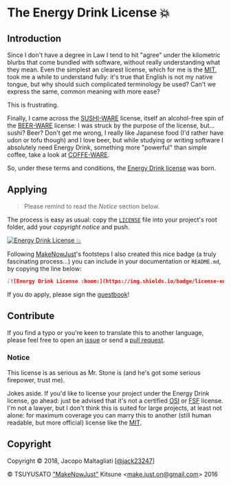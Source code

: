 # The Energy Drink License :boom:

## Introduction

Since I don't have a degree in Law I tend to hit "agree" under the kilometric blurbs that come bundled with software, without really understanding what they mean. Even the simplest an clearest license, which for me is the [MIT], took me a while to understand fully: it's true that English is not my native tongue, but why should such complicated terminology be used? Can't we express the same, common meaning with more ease? 

This is frustrating.

Finally, I came across the [SUSHI-WARE](https://github.com/MakeNowJust/sushi-ware) license, itself an alcohol-free spin of the [BEER-WARE](https://people.freebsd.org/~phk/) license: I was struck by the purpose of the license, but... sushi? Beer? Don't get me wrong, I really like Japanese food (I'd rather have udon or tofu though) and I love beer, but while studying or writing software I absolutely need Energy Drink, something more "powerful" than simple coffee, take a look at [COFFE-WARE](https://github.com/jack23247/espresso-license).

So, under these terms and conditions, the [Energy Drink license](LICENSE) was born.

## Applying

> Please remind to read the *Notice* section below.

The process is easy as usual: copy the [`LICENSE`](LICENSE) file into your project's root folder, add your *copyright notice* and push.


[![Energy Drink License :boom:](https://img.shields.io/badge/license-energy_drink%20☕-7890F0.svg)](https://github.com/dlcgold/energy_drink-license)

Following [MakeNowJust](https://github.com/MakeNowJust)'s footsteps I also created this nice badge (a truly fascinating process...) you can include in your documentation or `README.md`, by copying the line below:

```markdown
[![Energy Drink License :boom:](https://img.shields.io/badge/license-energy_drink%20☕-7890F0.svg)](https://github.com/dlcgold/energy_drink-license)
```

If you do apply, please sign the [guestbook](GUESTBOOK.md)!

## Contribute

If you find a typo or you're keen to translate this to another language, please feel free to open an [issue](issues) or send a [pull request](pulls).

### Notice

This license is as serious as Mr. Stone is (and he's got some serious firepower, trust me). 

Jokes aside. If you'd like to license your project under the Energy Drink license, go ahead: just be advised that it's not a certified [OSI] or [FSF] license. I'm not a lawyer, but I don't think this is suited for large projects, at least not alone: for maximum coverage you can marry this to another (still human readable, but more official) license like the [MIT]. 

[MIT]: https://opensource.org/licenses/MIT
[OSI]: https://opensource.org/
[FSF]: http://www.fsf.org/

## Copyright

Copyright © 2018, Jacopo Maltagliati [[@jack23247](https://github.com/jack23247)]

© TSUYUSATO ["MakeNowJust"](https://github.com/MakeNowJust) Kitsune <<make.just.on@gmail.com>> 2016
